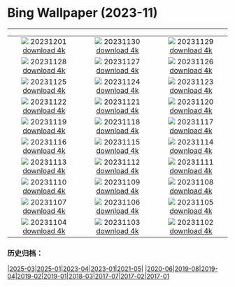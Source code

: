 # Bing Wallpaper (2023-11)
**************
| | | |
| :----: | :----: | :----: |
| ![](https://www.bing.com/th?id=OHR.IcebergAntarctica_ZH-CN2053356825_1920x1080.jpg) 20231201 [download 4k](https://www.bing.com/th?id=OHR.IcebergAntarctica_ZH-CN2053356825_UHD.jpg) | ![](https://www.bing.com/th?id=OHR.TrotternishStorr_ZH-CN2508882441_1920x1080.jpg) 20231130 [download 4k](https://www.bing.com/th?id=OHR.TrotternishStorr_ZH-CN2508882441_UHD.jpg) | ![](https://www.bing.com/th?id=OHR.SchwerinerSchloss_ZH-CN2390476345_1920x1080.jpg) 20231129 [download 4k](https://www.bing.com/th?id=OHR.SchwerinerSchloss_ZH-CN2390476345_UHD.jpg) |
| ![](https://www.bing.com/th?id=OHR.AssiniboineProvincialPark_ZH-CN2270275151_1920x1080.jpg) 20231128 [download 4k](https://www.bing.com/th?id=OHR.AssiniboineProvincialPark_ZH-CN2270275151_UHD.jpg) | ![](https://www.bing.com/th?id=OHR.RioNegro_ZH-CN2121977810_1920x1080.jpg) 20231127 [download 4k](https://www.bing.com/th?id=OHR.RioNegro_ZH-CN2121977810_UHD.jpg) | ![](https://www.bing.com/th?id=OHR.BradgateFallow_ZH-CN1852334581_1920x1080.jpg) 20231126 [download 4k](https://www.bing.com/th?id=OHR.BradgateFallow_ZH-CN1852334581_UHD.jpg) |
| ![](https://www.bing.com/th?id=OHR.TajoRiver_ZH-CN1752559204_1920x1080.jpg) 20231125 [download 4k](https://www.bing.com/th?id=OHR.TajoRiver_ZH-CN1752559204_UHD.jpg) | ![](https://www.bing.com/th?id=OHR.HallofMosses_ZH-CN1565129809_1920x1080.jpg) 20231124 [download 4k](https://www.bing.com/th?id=OHR.HallofMosses_ZH-CN1565129809_UHD.jpg) | ![](https://www.bing.com/th?id=OHR.TeideNational_ZH-CN1367200520_1920x1080.jpg) 20231123 [download 4k](https://www.bing.com/th?id=OHR.TeideNational_ZH-CN1367200520_UHD.jpg) |
| ![](https://www.bing.com/th?id=OHR.SnakeRiverTeton_ZH-CN1213535303_1920x1080.jpg) 20231122 [download 4k](https://www.bing.com/th?id=OHR.SnakeRiverTeton_ZH-CN1213535303_UHD.jpg) | ![](https://www.bing.com/th?id=OHR.HelloSeal_ZH-CN1064568368_1920x1080.jpg) 20231121 [download 4k](https://www.bing.com/th?id=OHR.HelloSeal_ZH-CN1064568368_UHD.jpg) | ![](https://www.bing.com/th?id=OHR.CastleCoch_ZH-CN0917284602_1920x1080.jpg) 20231120 [download 4k](https://www.bing.com/th?id=OHR.CastleCoch_ZH-CN0917284602_UHD.jpg) |
| ![](https://www.bing.com/th?id=OHR.FrozenBog_ZH-CN0712859386_1920x1080.jpg) 20231119 [download 4k](https://www.bing.com/th?id=OHR.FrozenBog_ZH-CN0712859386_UHD.jpg) | ![](https://www.bing.com/th?id=OHR.MilsePolarBear_ZH-CN0567475122_1920x1080.jpg) 20231118 [download 4k](https://www.bing.com/th?id=OHR.MilsePolarBear_ZH-CN0567475122_UHD.jpg) | ![](https://www.bing.com/th?id=OHR.BadRiver_ZH-CN0416550169_1920x1080.jpg) 20231117 [download 4k](https://www.bing.com/th?id=OHR.BadRiver_ZH-CN0416550169_UHD.jpg) |
| ![](https://www.bing.com/th?id=OHR.AthensAcropolis_ZH-CN9942357439_1920x1080.jpg) 20231116 [download 4k](https://www.bing.com/th?id=OHR.AthensAcropolis_ZH-CN9942357439_UHD.jpg) | ![](https://www.bing.com/th?id=OHR.SarekSweden_ZH-CN9728518595_1920x1080.jpg) 20231115 [download 4k](https://www.bing.com/th?id=OHR.SarekSweden_ZH-CN9728518595_UHD.jpg) | ![](https://www.bing.com/th?id=OHR.RussellLupines_ZH-CN8552113285_1920x1080.jpg) 20231114 [download 4k](https://www.bing.com/th?id=OHR.RussellLupines_ZH-CN8552113285_UHD.jpg) |
| ![](https://www.bing.com/th?id=OHR.OliveOrchard_ZH-CN8198989130_1920x1080.jpg) 20231113 [download 4k](https://www.bing.com/th?id=OHR.OliveOrchard_ZH-CN8198989130_UHD.jpg) | ![](https://www.bing.com/th?id=OHR.MallarDucks_ZH-CN7422818269_1920x1080.jpg) 20231112 [download 4k](https://www.bing.com/th?id=OHR.MallarDucks_ZH-CN7422818269_UHD.jpg) | ![](https://www.bing.com/th?id=OHR.ValDiFunes_ZH-CN2080915930_1920x1080.jpg) 20231111 [download 4k](https://www.bing.com/th?id=OHR.ValDiFunes_ZH-CN2080915930_UHD.jpg) |
| ![](https://www.bing.com/th?id=OHR.BadlandsSunrise_ZH-CN5906162228_1920x1080.jpg) 20231110 [download 4k](https://www.bing.com/th?id=OHR.BadlandsSunrise_ZH-CN5906162228_UHD.jpg) | ![](https://www.bing.com/th?id=OHR.NorwayBirch_ZH-CN5482311438_1920x1080.jpg) 20231109 [download 4k](https://www.bing.com/th?id=OHR.NorwayBirch_ZH-CN5482311438_UHD.jpg) | ![](https://www.bing.com/th?id=OHR.LiDong2023_ZH-CN5089092069_1920x1080.jpg) 20231108 [download 4k](https://www.bing.com/th?id=OHR.LiDong2023_ZH-CN5089092069_UHD.jpg) |
| ![](https://www.bing.com/th?id=OHR.KirkilaiTower_ZH-CN4058404632_1920x1080.jpg) 20231107 [download 4k](https://www.bing.com/th?id=OHR.KirkilaiTower_ZH-CN4058404632_UHD.jpg) | ![](https://www.bing.com/th?id=OHR.LagoPehoe_ZH-CN3367356273_1920x1080.jpg) 20231106 [download 4k](https://www.bing.com/th?id=OHR.LagoPehoe_ZH-CN3367356273_UHD.jpg) | ![](https://www.bing.com/th?id=OHR.SilencioSpain_ZH-CN2955614478_1920x1080.jpg) 20231105 [download 4k](https://www.bing.com/th?id=OHR.SilencioSpain_ZH-CN2955614478_UHD.jpg) |
| ![](https://www.bing.com/th?id=OHR.BisonSnow_ZH-CN2483472629_1920x1080.jpg) 20231104 [download 4k](https://www.bing.com/th?id=OHR.BisonSnow_ZH-CN2483472629_UHD.jpg) | ![](https://www.bing.com/th?id=OHR.SeaNettles_ZH-CN1735729435_1920x1080.jpg) 20231103 [download 4k](https://www.bing.com/th?id=OHR.SeaNettles_ZH-CN1735729435_UHD.jpg) | ![](https://www.bing.com/th?id=OHR.DeathValleySalt_ZH-CN8438207719_1920x1080.jpg) 20231102 [download 4k](https://www.bing.com/th?id=OHR.DeathValleySalt_ZH-CN8438207719_UHD.jpg) |

### 历史归档：

|[2025-03](bing/2025-03/2025-03.md)|[2025-01](bing/2025-01/2025-01.md)|[2023-04](bing/2023-04/2023-04.md)|[2023-01](bing/2023-01/2023-01.md)|[2021-05](bing/2021-05/2021-05.md)|
|[2020-06](bing/2020-06/2020-06.md)|[2019-08](bing/2019-08/2019-08.md)|[2019-04](bing/2019-04/2019-04.md)|[2019-02](bing/2019-02/2019-02.md)|[2019-01](bing/2019-01/2019-01.md)|[2018-03](bing/2018-03/2018-03.md)|[2017-07](bing/2017-07/2017-07.md)|[2017-02](bing/2017-02/2017-02.md)|[2017-01](bing/2017-01/2017-01.md)